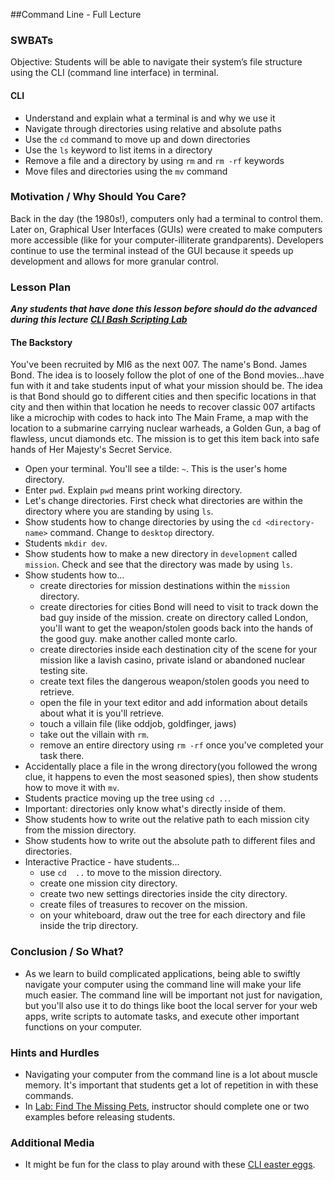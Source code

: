 ##Command Line - Full Lecture

### SWBATs

Objective: Students will be able to navigate their system’s file structure using the CLI (command line interface) in terminal.

#### CLI
* Understand and explain what a terminal is and why we use it
* Navigate through directories using relative and absolute paths
* Use the `cd` command to move up and down directories
* Use the `ls` keyword to list items in a directory
* Remove a file and a directory by using `rm` and `rm -rf` keywords
* Move files and directories using the `mv` command


### Motivation / Why Should You Care?
Back in the day (the 1980s!), computers only had a terminal to control them. Later on, Graphical User Interfaces (GUIs) were created to make computers more accessible (like for your computer-illiterate grandparents). Developers continue to use the terminal instead of the GUI because it speeds up development and allows for more granular control.

### Lesson Plan
***Any students that have done this lesson before should do the advanced during this lecture [CLI Bash Scripting Lab](https://github.com/learn-co-curriculum/hs-advanced-cli)***

#### The Backstory
You've been recruited by MI6 as the next 007. The name's Bond. James Bond. The idea is to loosely follow the plot of one of the Bond movies...have fun with it and take students input of what your mission should be. The idea is that Bond should go to different cities and then specific locations in that city and then within that location he needs to recover classic 007 artifacts like a microchip with codes to hack into The Main Frame, a map with the location to a submarine carrying nuclear warheads, a Golden Gun, a bag of flawless, uncut diamonds etc. The mission is to get this item back into safe hands of Her Majesty's Secret Service.

+ Open your terminal. You'll see a tilde: `~`. This is the user's home directory.
+ Enter `pwd`. Explain `pwd` means print working directory.
+ Let's change directories. First check what directories are within the directory where you are standing by using `ls`.
+ Show students how to change directories by using the `cd <directory-name>` command. Change to `desktop` directory.
+ Students `mkdir dev`. 
+ Show students how to make a new directory in `development` called `mission`. Check and see that the directory was made by using `ls`.
+ Show students how to...
  + create directories for mission destinations within the `mission` directory. 
  + create directories for cities Bond will need to visit to track down the bad guy inside of the mission. create on directory called London, you'll want to get the weapon/stolen goods back into the hands of the good guy. make another called monte carlo.
  + create directories inside each destination city of the scene for your mission like a lavish casino, private island or abandoned nuclear testing site.
  + create text files the dangerous weapon/stolen goods you need to retrieve.
  + open the file in your text editor and add information about details about what it is you'll retrieve.
  + touch a villain file (like oddjob, goldfinger, jaws)
  + take out the villain with `rm`.
  + remove an entire directory using `rm -rf` once you've completed your task there.
+ Accidentally place a file in the wrong directory(you followed the wrong clue, it happens to even the most seasoned spies), then show students how to move it with `mv`.
+ Students practice moving up the tree using `cd ..`.
+ Important: directories only know what's directly inside of them.
+ Show students how to write out the relative path to each mission city from the mission directory.
+ Show students how to write out the absolute path to different files and directories.
+ Interactive Practice - have students...
  + use `cd  ..` to move to the mission directory.
  + create one mission city directory.
  + create two new settings directories inside the city directory.
  + create files of treasures to recover on the mission.
  + on your whiteboard, draw out the tree for each directory and file inside the trip directory.

### Conclusion / So What?
+ As we learn to build complicated applications, being able to swiftly navigate your computer using the command line will make your life much easier. The command line will be important not just for navigation, but you'll also use it to do things like boot the local server for your web apps, write scripts to automate tasks, and execute other important functions on your computer.

### Hints and Hurdles
+ Navigating your computer from the command line is a lot about muscle memory. It's important that students get a lot of repetition in with these commands.
+ In [Lab: Find The Missing Pets]( https://github.com/learn-co-curriculum/find-missing-pet), instructor should complete one or two examples before releasing students.

### Additional Media
+ It might be fun for the class to play around with these [CLI easter eggs](https://github.com/learn-co-curriculum/hs-cli-cultural-piece).
